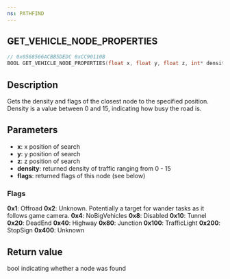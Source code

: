 ```yaml
---
ns: PATHFIND
---
```

## GET_VEHICLE_NODE_PROPERTIES

```c
// 0x0568566ACBB5DEDC 0xCC90110B
BOOL GET_VEHICLE_NODE_PROPERTIES(float x, float y, float z, int* density, int* flags);
```

## Description
Gets the density and flags of the closest node to the specified position.  
Density is a value between 0 and 15, indicating how busy the road is.  

## Parameters
* **x**: x position of search
* **y**: y position of search
* **z**: z position of search
* **density**: returned density of traffic ranging from 0 - 15
* **flags**: returned flags of this node (see below)

### Flags
**0x1**:    Offroad
**0x2**:    Unknown. Potentially a target for wander tasks as it follows game camera.
**0x4**:    NoBigVehicles
**0x8**:    Disabled
**0x10**:   Tunnel
**0x20**:   DeadEnd
**0x40**:   Highway
**0x80**:   Junction
**0x100**:  TrafficLight
**0x200**:  StopSign
**0x400**:  Unknown

## Return value
bool indicating whether a node was found
